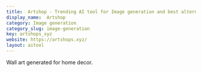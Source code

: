 ```yaml
---
title:  Artshop - Trending AI tool for Image generation and best alternatives
display_name:  Artshop
category: Image generation
category_slug: image-generation
key: artshops_xyz
website: https://artshops.xyz/
layout: aitool
---
```


Wall art generated for home decor.
